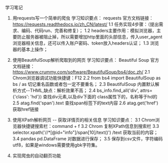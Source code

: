 学习笔记

1. 用requests写一个简单的爬虫
    学习知识要点：
    requests 官方文档链接： https://requests.readthedocs.io/zh_CN/latest/
    1.1 任务实现4步骤：（提出需求、编码、代码run、完善和修复）；
    1.2 headers主要作用：模拟浏览器，主要防止服务器被阻止掉，所以需要增加http里面的头部信息，传入user_agent浏览器相关信息，还可以传入账户密码、token放入headers认证；
    1.3 浏览器的基本上操作；
     
2. 使用BeautifulSoup解析爬取到的网页
    学习知识要点：
    Beautiful Soup 官方文档链接： https://www.crummy.com/software/BeautifulSoup/bs4/doc.zh/
    2.1 Chrom浏览器调试功能快捷键：F12
    2.2 from bs4 import BeautifulSoup as bs  /  as 切记重名函数或者包一定不要重名；
    2.3 BeautifulSoup 内置默认解析方式--THML,缺点：解析效果不高；
    2.4 bs_info.find_all('div', attrs={'class': 'hd'}) 查找div元素,以及div下面的 class属性下的，名称等于hd的
    2.5 atag.find('span').text 查找span标签下的text内容
    2.6 atag.get('href') 获取href链接

3. 使用XPath解析网页 -- 获取详情页的相关信息
    学习知识要点：
    3.1 Chrom浏览器快捷键搜索栏：command + f
    3.2 Chrom 复制XPath信息到搜索栏
    3.3 selector.xpath('//*[@id="info"]/span[10]/text()') /text 获取当前的内容；
    3.4 pandas  pd.DataFrame 对数据进行保存；
    3.5 保存到csv文件，字符编码utf8，如果是windows需要使用gbk字符集。

4. 实现爬虫的自动翻页功能
